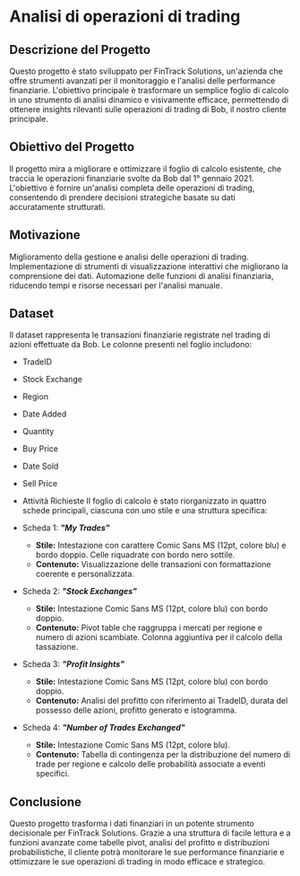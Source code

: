 # Analisi di operazioni di trading

## Descrizione del Progetto

Questo progetto è stato sviluppato per FinTrack Solutions, un'azienda che offre strumenti avanzati per il monitoraggio e l'analisi delle performance finanziarie. L'obiettivo principale è trasformare un semplice foglio di calcolo in uno strumento di analisi dinamico e visivamente efficace, permettendo di ottenere insights rilevanti sulle operazioni di trading di Bob, il nostro cliente principale.

## Obiettivo del Progetto

Il progetto mira a migliorare e ottimizzare il foglio di calcolo esistente, che traccia le operazioni finanziarie svolte da Bob dal 1° gennaio 2021. L'obiettivo è fornire un'analisi completa delle operazioni di trading, consentendo di prendere decisioni strategiche basate su dati accuratamente strutturati.

##  Motivazione

Miglioramento della gestione e analisi delle operazioni di trading.
Implementazione di strumenti di visualizzazione interattivi che migliorano la comprensione dei dati.
Automazione delle funzioni di analisi finanziaria, riducendo tempi e risorse necessari per l'analisi manuale.

## Dataset 
Il dataset rappresenta le transazioni finanziarie registrate nel trading di azioni effettuate da Bob. Le colonne presenti nel foglio includono:

- TradeID
- Stock Exchange
- Region
- Date Added
- Quantity
- Buy Price
- Date Sold
- Sell Price
- Attività Richieste
Il foglio di calcolo è stato riorganizzato in quattro schede principali, ciascuna con uno stile e una struttura specifica:

- Scheda 1: ***"My Trades"***
  - **Stile:** Intestazione con carattere Comic Sans MS (12pt, colore blu) e bordo doppio. Celle riquadrate con bordo nero sottile.
  - **Contenuto:** Visualizzazione delle transazioni con formattazione coerente e personalizzata.
- Scheda 2: ***"Stock Exchanges"***
  - **Stile:** Intestazione Comic Sans MS (12pt, colore blu) con bordo doppio.
  - **Contenuto:** Pivot table che raggruppa i mercati per regione e numero di azioni scambiate. Colonna aggiuntiva per il calcolo della tassazione.
- Scheda 3: ***"Profit Insights"***
  - **Stile:** Intestazione Comic Sans MS (12pt, colore blu) con bordo doppio.
  - **Contenuto:** Analisi del profitto con riferimento ai TradeID, durata del possesso delle azioni, profitto generato e istogramma.
- Scheda 4: ***"Number of Trades Exchanged"***
  - **Stile:** Intestazione Comic Sans MS (12pt, colore blu).
  - **Contenuto:** Tabella di contingenza per la distribuzione del numero di trade per regione e calcolo delle probabilità associate a eventi specifici.

## Conclusione
Questo progetto trasforma i dati finanziari in un potente strumento decisionale per FinTrack Solutions. Grazie a una struttura di facile lettura e a funzioni avanzate come tabelle pivot, analisi del profitto e distribuzioni probabilistiche, il cliente potrà monitorare le sue performance finanziarie e ottimizzare le sue operazioni di trading in modo efficace e strategico.


